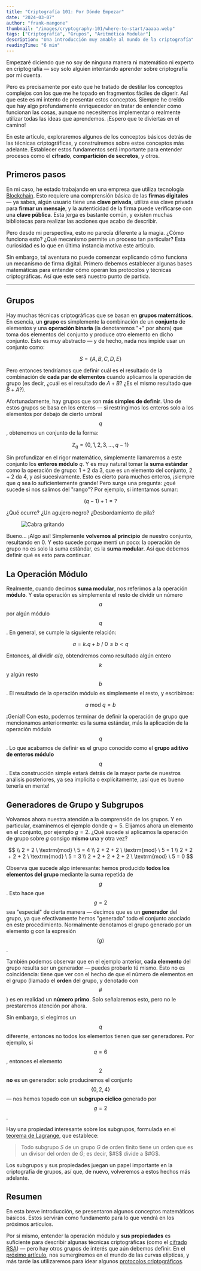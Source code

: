 ```yaml
---
title: "Criptografía 101: Por Dónde Empezar"
date: "2024-03-07"
author: "frank-mangone"
thumbnail: "/images/cryptography-101/where-to-start/aaaaa.webp"
tags: ["Criptografía", "Grupos", "Aritmética Modular"]
description: "Una introducción muy amable al mundo de la criptografía"
readingTime: "6 min"
---
```


Empezaré diciendo que no soy de ninguna manera ni matemático ni experto en criptografía — soy solo alguien intentando aprender sobre criptografía por mi cuenta.

Pero es precisamente por esto que he tratado de destilar los conceptos complejos con los que me he topado en fragmentos fáciles de digerir. Así que este es mi intento de presentar estos conceptos. Siempre he creído que hay algo profundamente enriquecedor en tratar de entender cómo funcionan las cosas, aunque no necesitemos implementar o realmente utilizar todas las ideas que aprendemos. ¡Espero que te diviertas en el camino!

En este artículo, exploraremos algunos de los conceptos básicos detrás de las técnicas criptográficas, y construiremos sobre estos conceptos más adelante. Establecer estos fundamentos será importante para entender procesos como el **cifrado**, **compartición de secretos**, y otros.

## Primeros pasos

En mi caso, he estado trabajando en una empresa que utiliza tecnología [Blockchain](/es/blog/blockchain-101/how-it-all-began). Esto requiere una comprensión básica de las **firmas digitales** — ya sabes, algún usuario tiene una **clave privada**, utiliza esa clave privada para **firmar un mensaje**, y la autenticidad de la firma puede verificarse con una **clave pública**. Esta jerga es bastante común, y existen muchas bibliotecas para realizar las acciones que acabo de describir.

Pero desde mi perspectiva, esto no parecía diferente a la magia. ¿Cómo funciona esto? ¿Qué mecanismo permite un proceso tan particular? Esta curiosidad es lo que en última instancia motiva este artículo.

Sin embargo, tal aventura no puede comenzar explicando cómo funciona un mecanismo de firma digital. Primero debemos establecer algunas bases matemáticas para entender cómo operan los protocolos y técnicas criptográficas. Así que este será nuestro punto de partida.

---

## Grupos

Hay muchas técnicas criptográficas que se basan en **grupos matemáticos**. En esencia, un **grupo** es simplemente la combinación de un **conjunto** de elementos y una **operación binaria** (la denotaremos "+" por ahora) que toma dos elementos del conjunto y produce otro elemento en dicho conjunto. Esto es muy abstracto — y de hecho, nada nos impide usar un conjunto como:

$$
S = \{A, B, C, D, E\}
$$

Pero entonces tendríamos que definir cuál es el resultado de la combinación de **cada par de elementos** cuando aplicamos la operación de grupo (es decir, ¿cuál es el resultado de $A + B$? ¿Es el mismo resultado que $B + A$?).

Afortunadamente, hay grupos que son **más simples de definir**. Uno de estos grupos se basa en los enteros — si restringimos los enteros solo a los elementos por debajo de cierto umbral $$q$$, obtenemos un conjunto de la forma:

$$
\mathbb{Z}_q = \{0, 1, 2, 3, ..., q-1\}
$$

Sin profundizar en el rigor matemático, simplemente llamaremos a este conjunto los **enteros módulo** $q$. Y es muy natural tomar la **suma estándar** como la operación de grupo: $1 + 2$ da $3$, que es un elemento del conjunto, $2 + 2$ da $4$, y así sucesivamente. Esto es cierto para muchos enteros, ¡siempre que $q$ sea lo suficientemente grande! Pero surge una pregunta: ¿qué sucede si nos salimos del "rango"? Por ejemplo, si intentamos sumar:

$$
(q-1) + 1 = ?
$$

¿Qué ocurre? ¿Un agujero negro? ¿Desbordamiento de pila?

<figure>
  <img 
    src="/images/cryptography-101/where-to-start/aaaaa.webp" 
    alt="Cabra gritando"
    title="¡Aaaaaaaaa!"
  />
</figure>

Bueno... ¡Algo así! Simplemente **volvemos al principio** de nuestro conjunto, resultando en $0$. Y esto sucede porque mentí un poco: la operación de grupo no es solo la suma estándar, es la **suma modular**. Así que debemos definir qué es esto para continuar.

## La Operación Módulo

Realmente, cuando decimos **suma modular**, nos referimos a la operación **módulo**. Y esta operación es simplemente el resto de dividir un número $$a$$ por algún módulo $$q$$. En general, se cumple la siguiente relación:

$$
a = k.q + b \ / \ 0 \leq b < q
$$

Entonces, al dividir $a / q$, obtendremos como resultado algún entero $$k$$ y algún resto $$b$$. El resultado de la operación módulo es simplemente el resto, y escribimos:

$$
a \ \textrm{mod} \ q = b
$$

¡Genial! Con esto, podemos terminar de definir la operación de grupo que mencionamos anteriormente: es la suma estándar, más la aplicación de la operación módulo $$q$$. Lo que acabamos de definir es el grupo conocido como el **grupo aditivo de enteros módulo** $$q$$. Esta construcción simple estará detrás de la mayor parte de nuestros análisis posteriores, ya sea implícita o explícitamente, ¡así que es bueno tenerla en mente!

## Generadores de Grupo y Subgrupos

Volvamos ahora nuestra atención a la comprensión de los grupos. Y en particular, examinemos el ejemplo donde $q = 5$. Elijamos ahora un elemento en el conjunto, por ejemplo $g = 2$. ¿Qué sucede si aplicamos la operación de grupo sobre $g$ consigo **mismo** una y otra vez?

$$
\\ 2 + 2 \ \textrm{mod} \ 5 = 4
\\ 2 + 2 + 2 \ \textrm{mod} \ 5 = 1
\\ 2 + 2 + 2 + 2 \ \textrm{mod} \ 5 = 3
\\ 2 + 2 + 2 + 2 + 2 \ \textrm{mod} \ 5 = 0
$$

Observa que sucede algo interesante: hemos producido **todos los elementos del grupo** mediante la suma repetida de $$g$$. Esto hace que $$g = 2$$ sea "especial" de cierta manera — decimos que es un **generador** del grupo, ya que efectivamente hemos "generado" todo el conjunto asociado en este procedimiento. Normalmente denotamos el grupo generado por un elemento g con la expresión $$\langle g \rangle$$.

También podemos observar que en el ejemplo anterior, **cada elemento** del grupo resulta ser un generador — puedes probarlo tú mismo. Esto no es coincidencia: tiene que ver con el hecho de que el número de elementos en el grupo (llamado el **orden** del grupo, y denotado con $$\#$$) es en realidad un **número primo**. Solo señalaremos esto, pero no le prestaremos atención por ahora.

Sin embargo, si elegimos un $$q$$ diferente, entonces no todos los elementos tienen que ser generadores. Por ejemplo, si $$q = 6$$, entonces el elemento $$2$$ **no** es un generador: solo produciremos el conjunto $$\{ 0, 2, 4 \}$$ — nos hemos topado con un **subgrupo cíclico** generado por $$g=2$$.

Hay una propiedad interesante sobre los subgrupos, formulada en el [teorema de Lagrange](<https://es.wikipedia.org/wiki/Teorema_de_Lagrange_(teor%C3%ADa_de_grupos)>), que establece:

> Todo subgrupo $S$ de un grupo $G$ de orden finito tiene un orden que es un divisor del orden de $G$; es decir, $#S$ divide a $#G$.

Los subgrupos y sus propiedades juegan un papel importante en la criptografía de grupos, así que, de nuevo, volveremos a estos hechos más adelante.

## Resumen

En esta breve introducción, se presentaron algunos conceptos matemáticos básicos. Estos servirán como fundamento para lo que vendrá en los próximos artículos.

Por sí mismo, entender la operación módulo y **sus propiedades** es suficiente para describir algunas técnicas criptográficas (como el [cifrado RSA](/es/blog/cryptography-101/asides-rsa-explained)) — pero hay otros grupos de interés que aún debemos definir. En el [próximo artículo](/es/blog/cryptography-101/elliptic-curves-somewhat-demystified), nos sumergiremos en el mundo de las curvas elípticas, y más tarde las utilizaremos para idear algunos [protocolos criptográficos](/es/blog/cryptography-101/encryption-and-digital-signatures).
